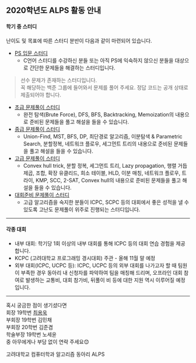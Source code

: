 ## 2020학년도 ALPS 활동 안내

#### 학기 중 스터디

난이도 및 목표에 따른 스터디 분반이 다음과 같이 마련되어 있습니다.

-   [PS 입문 스터디](https://www.acmicpc.net/group/8999)
    -   C언어 스터디를 수강하신 분들 또는 아직 PS에 익숙하지 않으신 분들을 대상으로 간단한 문제들을 해결하는 스터디입니다.

> 선수 문제가 존재하는 스터디입니다.  
> 꼭 해당하는 백준 그룹에 들어와서 문제를 풀어 주세요. 정답 코드는 공개 상태로 제출되어야 합니다.

-   [초급 문제풀이 스터디](https://www.acmicpc.net/group/practice/8996)
    -   완전 탐색(Brute Force), DFS, BFS, Backtracking, Memoization의 내용으로 준비된 문제들을 풀고 해설을 들을 수 있습니다.
-   [중급 문제풀이 스터디](https://www.acmicpc.net/group/8997)
    -   Union-Find, MST, BFS, DP, 최단경로 알고리즘, 이분탐색 & Parametric Search, 분할정복, 네트워크 플로우, 세그먼트 트리의 내용으로 준비된 문제들을 풀고 해설을 들을 수 있습니다.
-   [고급 문제풀이 스터디](https://www.acmicpc.net/group/8998)
    -   Convex hull trick, 분할 정복, 세그먼트 트리, Lazy propagation, 행렬 거듭제곱, 조합, 확장 유클리드, 희소 테이블, HLD, 이분 매칭, 네트워크 플로우, 트라이, KMP, SCC, 2-SAT, Convex hull의 내용으로 준비된 문제들을 풀고 해설을 들을 수 있습니다.
-   [대회준비 문제풀이 스터디](https://www.acmicpc.net/group/9000)
    -   고급 알고리즘을 숙지한 분들이 ICPC, SCPC 등의 대회에서 좋은 성적을 낼 수 있도록 고난도 문제풀이 위주로 진행되는 스터디입니다.

---

#### 각종 대회

-   내부 대회: 학기당 1회 이상의 내부 대회를 통해 ICPC 등의 대회 연습 경험을 제공합니다.
-   KCPC (고려대학교 프로그래밍 경시대회) 주관 - 올해 11월 말 예정
-   외부 대회(ICPC, UCPC 등): ICPC, UCPC 등의 외부 대회를 나가고자 할 때 팀원이 부족한 경우 동아리 내 신청자를 파악하여 팀을 매칭해 드리며, 오프라인 대회 참여로 발생하는 교통비, 대회 참가비, 뒤풀이 비 등에 대한 지원 역시 이루어질 예정입니다.

---

혹시 궁금한 점이 생기셨다면<br>
회장 19학번 [최용욱](mailto:hyperflow@kakao.com)<br>
부회장 19학번 김민채 <br>
부회장 20학번 김준겸 <br>
학술부장 19학번 노세윤 <br>
중 아무에게나 부담 없이 연락 주세요😊

고려대학교 컴퓨터학과 알고리즘 동아리 ALPS
